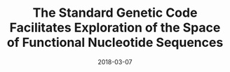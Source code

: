 ---
title: "The Standard Genetic Code Facilitates Exploration of the Space of Functional Nucleotide Sequences"
collection: talks
type: "Talk"
venue: "March Meeting of the American Physical Society"
date: 2018-03-07
location: "Los Angeles, California"
link: 'http://meetings.aps.org/Meeting/MAR18/Session/L60.241'
poster: "yes"
---